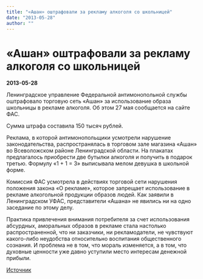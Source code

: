 ```yaml
---
title: "«Ашан» оштрафовали за рекламу алкоголя со школьницей"
date: "2013-05-28"
author: ""
---
```


# «Ашан» оштрафовали за рекламу алкоголя со школьницей

**2013-05-28** 

Ленинградское управление Федеральной антимонопольной службы оштрафовало торговую сеть «Ашан» за использование образа школьницы в рекламе алкоголя. Об этом 27 мая сообщается на сайте ФАС.

Сумма штрафа составила 150 тысяч рублей.

Реклама, в которой антимонопольщики усмотрели нарушение законодательства, распространялась в торговом зале магазина «Ашан» во Всеволожском районе Ленинградской области. На плакатах предлагалось приобрести две бутылки алкоголя и получить в подарок третью. Формулу «1 + 1 = 3» выписывала мелом девушка в школьной форме.

Комиссия ФАС усмотрела в действиях торговой сети нарушения положения закона «О рекламе», которое запрещает использование в рекламе алкогольной продукции образов людей. Как заявили в Ленинградском УФАС, представители «Ашана» не явились ни на одно заседание по этому делу.

Практика привлечения внимания потребителя за счет использования абсурдных, аморальных образов в рекламе стала настолько распространенной, что ни заказчики, ни рекламодатели, не чувствуют какого-либо неудобства относительно воспитания общественного сознания. И проблема не в том, что мораль изменяется, а в том, что духовные ценности уже давно уступили место интересам денежной прибыли.

[Источник](http://lenta.ru/news/2013/05/27/fine/)